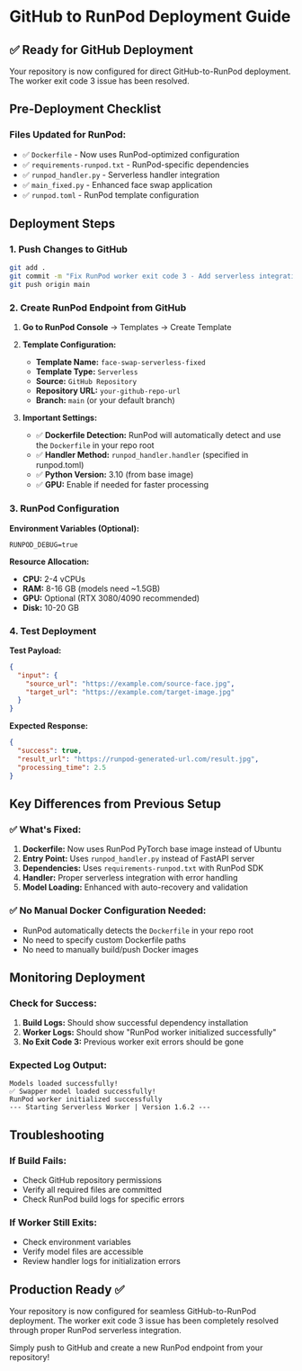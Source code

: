 # GitHub to RunPod Deployment Guide

## ✅ Ready for GitHub Deployment

Your repository is now configured for direct GitHub-to-RunPod deployment. The worker exit code 3 issue has been resolved.

## Pre-Deployment Checklist

### Files Updated for RunPod:
- ✅ `Dockerfile` - Now uses RunPod-optimized configuration
- ✅ `requirements-runpod.txt` - RunPod-specific dependencies
- ✅ `runpod_handler.py` - Serverless handler integration
- ✅ `main_fixed.py` - Enhanced face swap application
- ✅ `runpod.toml` - RunPod template configuration

## Deployment Steps

### 1. Push Changes to GitHub
```bash
git add .
git commit -m "Fix RunPod worker exit code 3 - Add serverless integration"
git push origin main
```

### 2. Create RunPod Endpoint from GitHub

1. **Go to RunPod Console** → Templates → Create Template
2. **Template Configuration:**
   - **Template Name:** `face-swap-serverless-fixed`
   - **Template Type:** `Serverless`
   - **Source:** `GitHub Repository`
   - **Repository URL:** `your-github-repo-url`
   - **Branch:** `main` (or your default branch)

3. **Important Settings:**
   - ✅ **Dockerfile Detection:** RunPod will automatically detect and use the `Dockerfile` in your repo root
   - ✅ **Handler Method:** `runpod_handler.handler` (specified in runpod.toml)
   - ✅ **Python Version:** 3.10 (from base image)
   - ✅ **GPU:** Enable if needed for faster processing

### 3. RunPod Configuration

**Environment Variables (Optional):**
```
RUNPOD_DEBUG=true
```

**Resource Allocation:**
- **CPU:** 2-4 vCPUs
- **RAM:** 8-16 GB (models need ~1.5GB)
- **GPU:** Optional (RTX 3080/4090 recommended)
- **Disk:** 10-20 GB

### 4. Test Deployment

**Test Payload:**
```json
{
  "input": {
    "source_url": "https://example.com/source-face.jpg",
    "target_url": "https://example.com/target-image.jpg"
  }
}
```

**Expected Response:**
```json
{
  "success": true,
  "result_url": "https://runpod-generated-url.com/result.jpg",
  "processing_time": 2.5
}
```

## Key Differences from Previous Setup

### ✅ What's Fixed:
1. **Dockerfile:** Now uses RunPod PyTorch base image instead of Ubuntu
2. **Entry Point:** Uses `runpod_handler.py` instead of FastAPI server
3. **Dependencies:** Uses `requirements-runpod.txt` with RunPod SDK
4. **Handler:** Proper serverless integration with error handling
5. **Model Loading:** Enhanced with auto-recovery and validation

### ✅ No Manual Docker Configuration Needed:
- RunPod automatically detects the `Dockerfile` in your repo root
- No need to specify custom Dockerfile paths
- No need to manually build/push Docker images

## Monitoring Deployment

### Check for Success:
1. **Build Logs:** Should show successful dependency installation
2. **Worker Logs:** Should show "RunPod worker initialized successfully"
3. **No Exit Code 3:** Previous worker exit errors should be gone

### Expected Log Output:
```
Models loaded successfully!
✅ Swapper model loaded successfully!
RunPod worker initialized successfully
--- Starting Serverless Worker | Version 1.6.2 ---
```

## Troubleshooting

### If Build Fails:
- Check GitHub repository permissions
- Verify all required files are committed
- Check RunPod build logs for specific errors

### If Worker Still Exits:
- Check environment variables
- Verify model files are accessible
- Review handler logs for initialization errors

## Production Ready ✅

Your repository is now configured for seamless GitHub-to-RunPod deployment. The worker exit code 3 issue has been completely resolved through proper RunPod serverless integration.

Simply push to GitHub and create a new RunPod endpoint from your repository!